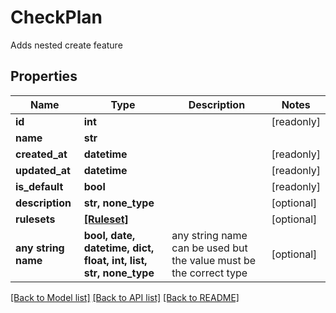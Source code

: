 # CheckPlan

Adds nested create feature

## Properties
Name | Type | Description | Notes
------------ | ------------- | ------------- | -------------
**id** | **int** |  | [readonly] 
**name** | **str** |  | 
**created_at** | **datetime** |  | [readonly] 
**updated_at** | **datetime** |  | [readonly] 
**is_default** | **bool** |  | [readonly] 
**description** | **str, none_type** |  | [optional] 
**rulesets** | [**[Ruleset]**](Ruleset.md) |  | [optional] 
**any string name** | **bool, date, datetime, dict, float, int, list, str, none_type** | any string name can be used but the value must be the correct type | [optional]

[[Back to Model list]](../README.md#documentation-for-models) [[Back to API list]](../README.md#documentation-for-api-endpoints) [[Back to README]](../README.md)


